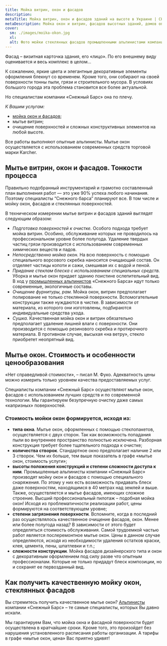 ```yaml
---
title: Мойка витрин, окон и фасадов
description: 
metaTitle: Мойка витрин, окон и фасадов зданий на высоте в Украине | СНЕЖНЫЙ БАРС
metaDescription: Мойка окон и витрин, фасадов высотных зданий, домов опытными альпинистами в Виннице ☎ +38 (097) 970-53-76 от компании Снежный Барс.
cover:
  sm: ./images/moika-okon.jpg
  xl: 
  alt: Фото мойки стеклянных фасадов промышленными альпинистами компании "Снежный Барс"
---
```

Фасад – визитная карточка здания, его «лицо». По его внешнему виду оценивается и весь комплекс в целом…

К сожалению, яркие цвета и элегантные декоративные элементы оформления блекнут со временем. Кроме того, они собирают на своей поверхности тонны пыли, грязи и строительного мусора. В условиях большого города эта проблема становится все более актуальной.

Но специалистам компании «Снежный Барс» она по плечу.

_К Вашим услугам:_

* [мойка окон и фасадов](/mojka-fasadov/);
* мытье витрин;
* очищение поверхностей и сложных конструктивных элементов на любой высоте.

Все работы выполняют опытные альпинисты. Мытье окон осуществляется с использованием современных средств торговой марки Karcher.

## Мытье витрин, окон и фасадов. Тонкости процесса

Правильно подобранный инструментарий и грамотно составленный план выполнения работ — это уже 90% успеха любого начинания. Поэтому специалисты “Снежного барса” планируют все. В том числе и мойку окон, фасадов и стеклянных поверхностей.

В техническом измерении мытье витрин и фасадов зданий выглядят следующим образом:

* _Подготовка поверхностей к очистке._ Особого подхода требует мойка витрин. Особино, обслуживание которых не проводилось на профессиональном уровне более полугода. Удаление твердых частиц грязи производится с использованием современных химических веществ и падов.
* _Непосредственно мойка окон._ На всю поверхность с помощью специального ворсового скребка наносится очищающий состав. Он отделяет частицы копоти и сажи, смешивая их с водой и пеной.
* _Придание стеклам блеска с использованием специальных средств._ Уборка и мытье окон придает зданию поистине ослепительный вид. В ход у [промышленных альпинистов](/promyshlennyi-alpinizm/) «Снежного Барса» идут только современные, экологичные составы.
* _Очищение фурнитуры, рам._ Мойка окон, витрин предполагает полирование не только стеклянной поверхности. Вспомогательные конструкции также нуждаются в чистке. В зависимости от материала, из которого они изготовлены, подбираются индивидуальные средства ухода.
* _Сушка._ Качественная мойка окон и витрин обязательно предполагает удаление лишней влаги с поверхности. Они производится с помощью резинового скребка и протирочного материала. В противном случае, высыхая «на ветру», стекло приобретет неопрятный вид.

## Мытье окон. Стоимость и особенности ценообразования

«Нет справедливой стоимости», – писал М. Фуко. Адекватность цены можно измерить только уровнем качества предоставляемых услуг.

Специалисты компании «Снежный Барс» осуществляют мытье окон, фасадов с использованием лучших средств и по современной технологии. Мы гарантируем безупречную очистку даже самых «капризных» поверхностей. 

### Стоимость мойки окон формируется, исходя из:

* **типа окна**_._ Мытье окон, оформленных с помощью стеклопакетов, осуществляется с двух сторон. Так как возможность попадания пыли во внутреннее пространство полностью исключена. Разборная конструкция требует более тщательного подхода к очистке;
* **количества створок**_._ Стандартное окно предполагает наличие 2 или 3 створок. Чем их больше, тем выше показатель в графе «мытье окон, стоимость услуги»;
* **высоты положения конструкций и степени сложности доступа к ним**_._ Промышленные альпинисты компании «Снежный Барс» производят мойку окон и фасадов с помощью специального снаряжения. По этому у них есть возможность придавать блеск даже поверхностям, находящимся в 40 метрах над землей и выше. Также, осуществляется и мытье фасадов, имеющих сложное строение. Высший профессиональный пилотаж – подобная мойка окон! Исходя из проблематичности реализации работ, цены формируются на соответствующем уровне;
* **степени загрязнения поверхности**_._ Вспомните, когда в последний раз осуществлялось качественное очищение фасадов, окон. Менее или более полугода назад? В зависимости от этого будет определяться стоимость обслуживания. Самой трудоемкой частью работ является послеремонтное мытье окон. Цены в данном случае определяются, исходя из необходимости удаления остатков краски, клея, цемента, пены, шпатлевки и т.п.;
* **сложности конструкции**_._ Мойка фасадов дизайнерского типа и окон с декоративным оформлением под силу разве что опытным профессионалам. Которые не только придадут блеск композиции, но и сохранят ее первозданный вид.

## Как получить качественную мойку окон, стеклянных фасадов

Вы стремитесь получить качественное мытье окон? [Альпинисты](/) компании «Снежный Барс» – те самые специалисты, которых Вы давно искали.

Мы гарантируем Вам, что мойка окна и фасадной поверхности будет осуществлена в кратчайшие сроки. Кроме того, это произойдет без нарушения установленного расписания работы организации. А тарифы в графе «мытье окон, цена» Вас приятно удивят!
